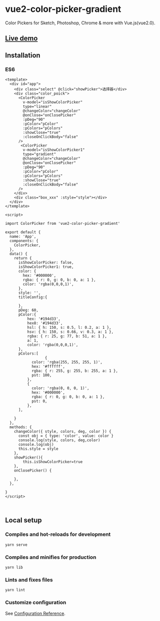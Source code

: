 # vue2-color-picker-gradient

Color Pickers for Sketch, Photoshop, Chrome & more with Vue.js(vue2.0).

## [Live demo]()

## Installation

### ES6

```vue
<template>
  <div id="app">
    <div class="select" @click="showPicker">选择器</div>
    <div class="color_poick">
      <ColorPicker
        v-model="isShowColorPicker"
        type="linear"
        @changeColor="changeColor"
        @onClose="onClosePicker"
        :pDeg="90"
        :pColor="pColor"
        :pColors="pColors"            
        :showClose="true"
        :closeOnClickBody="false"
      />
       <ColorPicker
        v-model="isShowColorPicker1"
        type="gradient"
        @changeColor="changeColor"
        @onClose="onClosePicker"
        :pDeg="90"
        :pColor="pColor"
        :pColors="pColors"            
        :showClose="true"
        :closeOnClickBody="false"
      />
    </div>
    <div class="box_xxx" :style="style"></div>
  </div>
</template>

<script>
  
import ColorPicker from 'vue2-color-picker-gradient'

export default {
  name: 'App',
  components: {
    ColorPicker,
  },
  data() {
    return {
      isShowColorPicker: false,
      isShowColorPicker1: true,
      color: {
        hex: '#000000',
        rgba: { r: 0, g: 0, b: 0, a: 1 },
        color: 'rgba(0,0,0,1)',
      },
      style: '',
      titleConfig:{

      },
      pDeg: 60,
      pColor:{
          hex: '#194d33',
          hex8: '#194d33',
          hsl: { h: 150, s: 0.5, l: 0.2, a: 1 },
          hsv: { h: 150, s: 0.66, v: 0.3, a: 1 },
          rgba: { r: 25, g: 77, b: 51, a: 1 },
          a: 1,
          color: 'rgba(0,0,0,1)',
      },
      pColors:[
                  {
            color: 'rgba(255, 255, 255, 1)',
            hex: '#ffffff',
            rgba: { r: 255, g: 255, b: 255, a: 1 },
            pst: 100,
          },
          {
            color: 'rgba(0, 0, 0, 1)',
            hex: '#000000',
            rgba: { r: 0, g: 0, b: 0, a: 1 },
            pst: 0,
          },
      ],

    }
  },
  methods: {
    changeColor({ style, colors, deg, color }) {
      const obj = { type: 'color', value: color }
      console.log(style, colors, deg,color)
      console.log(obj)
      this.style = style
    },
    showPicker(){
        this.isShowColorPicker=true
    },
    onClosePicker() {
     
    },
  },

}
</script>



```





## Local setup

### Compiles and hot-reloads for development

```
yarn serve
```

### Compiles and minifies for production

```
yarn lib
```

### Lints and fixes files

```
yarn lint
```

### Customize configuration

See [Configuration Reference](https://cli.vuejs.org/config/).
